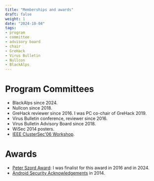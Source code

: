 ```yaml
---
title: "Memberships and awards"
draft: false
weight: 1
date: "2024-10-04"
tags:
- program
- committee
- advisory board
- chair
- GreHack
- Virus Bulletin
- Nullcon
- BlackAlps
---
```


# Program Committees

- BlackAlps since 2024.
- Nullcon since 2018.
- GreHack reviewer since 2016. I was  PC co-chair of GreHack 2019.
- Virus Bulletin conference, reviewer since 2016.
- Virus Bulletin Advisory Board since 2018.
- WiSec 2014 posters.
- [IEEE ClusterSec'06 Workshop](http://www.ncassr.org/projects/cluster-sec/ccgrid06/).

# Awards

- [Peter Szord Award](https://www.virusbulletin.com/conference/peter-szor-award/): I was finalist for this award in 2016 and in 2024.
- [Android Security Acknowledgements](https://source.android.com/devices/tech/security/overview/acknowledgements.html) in 2014.

